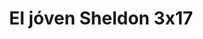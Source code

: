 ---
layout: episodios
title: "El jóven Sheldon 3x17"
url_serie_padre: 'el-joven-sheldon/temporada-3'
category: 'series'
capitulo: 'yes'
anio: '2019'
prev: 'capitulo-15'
proximo: 'capitulo-18'
sandbox: allow-same-origin allow-forms
idioma: 'Subtitulado'
reproductor: 'fembed'
calidad: 'Full HD'
reproductores_fembed: ["https://www.seriemega.site/v/jlg42idk6w33188","Subtitulado","https://feurl.com/v/y25zdaezjegqd44","Subtitulado","https://api.cuevana3.io/stream/index.php?file=ek5lbm9xYWNrS0xYMTZLa2xNbkdvY3ZTb3BtZng4TGp6ZFpobGFMUGtOelcwcUZmbWRIVzRkakVuS0JnbEplcG1KUnNZSlRTMGViVTBxZGdsdEhPb3M2MGZXU2pscEhCbHJTZVlLRFNsWmJheEorYmw5R2wyTmZIbUd4a2w1bW1tcFZwWTJ1V29PUFQxcWVScDl2UjJLSFdtS1NjeHc9PQ","Subtitulado","https://feurl.com/v/56q4rcdw46knyy8","Subtitulado","https://player.openloadpremium.com/player.php?id=MTMyMw","Subtitulado","https://gdriveplayer.me/embed2.php?link=O7kRM2YheyEBABR7LyLzUQUM%252B0E8Y%252FhYthmGJqozLPinJK6ygH6wBIR5ieJzYLCz%252F25ak0%252BPSIJckkfKidtu6nXPJlH2Z9Wm6eU%252F7%252Bk%252BgwugGIclHNUCKGmHR5GA6funktmUGZSfe6WqX9n6O%252FILTDAfP%252FDblHYi14XZUUoaGlsrE%252FT8aEpz4mGPJChJC0YVTaZahHnPzN%252F3NxYFxzLOpL","Subtitulado"]
image_banner: 'https://res.cloudinary.com/u4innovation/image/upload/v1561429447/big-bang-temporada1banner-min_rlp7il.jpg'
tags:
- Comedia
---